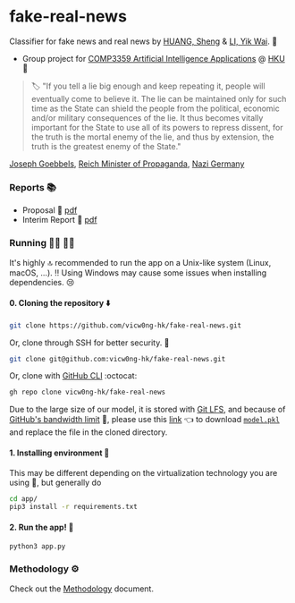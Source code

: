 # fake-real-news

Classifier for fake news and real news by [HUANG, Sheng](https://github.com/vicw0ng-hk) & [LI, Yik Wai](https://github.com/liyikwai). :handshake:

- Group project for [COMP3359 Artificial Intelligence Applications](https://www.cs.hku.hk/index.php/programmes/course-offered?infile=2020/comp3359.html, "COMP3359 Artificial Intelligence Applications [Section 2A, 2020]") @ [HKU](https://hku.hk, "The University of Hong Kong") :school:

> :label: "If you tell a lie big enough and keep repeating it, people will eventually come to believe it. The lie can be maintained only for such time as the State can shield the people from the political, economic and/or military consequences of the lie. It thus becomes vitally important for the State to use all of its powers to repress dissent, for the truth is the mortal enemy of the lie, and thus by extension, the truth is the greatest enemy of the State."

[Joseph Goebbels](https://en.wikipedia.org/wiki/Joseph_Goebbels), [Reich Minister of Propaganda](https://en.wikipedia.org/wiki/Reich_Ministry_of_Public_Enlightenment_and_Propaganda), [Nazi Germany](https://en.wikipedia.org/wiki/Nazi_Germany)

### Reports :books:

- Proposal :bookmark_tabs: [pdf](reports/proposal.pdf)
- Interim Report :bookmark_tabs: [pdf](reports/prototype.pdf)

### Running :running_man: :running_woman:

It's highly :top: recommended to run the app on a Unix-like system (Linux, macOS, ...). :bangbang: Using Windows may cause some issues when installing dependencies. :cry:

#### 0. Cloning the repository :arrow_down:

```bash
git clone https://github.com/vicw0ng-hk/fake-real-news.git
```

Or, clone through SSH for better security. :closed_lock_with_key:

```bash
git clone git@github.com:vicw0ng-hk/fake-real-news.git
```

Or, clone with [GitHub CLI](https://cli.github.com/) :octocat:

```bash
gh repo clone vicw0ng-hk/fake-real-news
```

Due to the large size of our model, it is stored with [Git LFS](https://docs.github.com/en/github/managing-large-files/versioning-large-files), and because of [GitHub's bandwidth limit](https://docs.github.com/en/github/managing-large-files/about-storage-and-bandwidth-usage) :construction:, please use this [link](https://drive.google.com/file/d/1iKYjwwRu4ihJApT1ZoZosCAPXkhX9qAk/view?usp=sharing) :point_left: to download [`model.pkl`](app/model/model.pkl) and replace the file in the cloned directory. 

#### 1. Installing environment :palm_tree:

This may be different depending on the virtualization technology you are using :shrug:, but generally do
```bash
cd app/
pip3 install -r requirements.txt
```

#### 2. Run the app! :bullettrain_front:

```bash
python3 app.py
```

### Methodology :gear:

Check out the [Methodology](METHOD.md) document.
